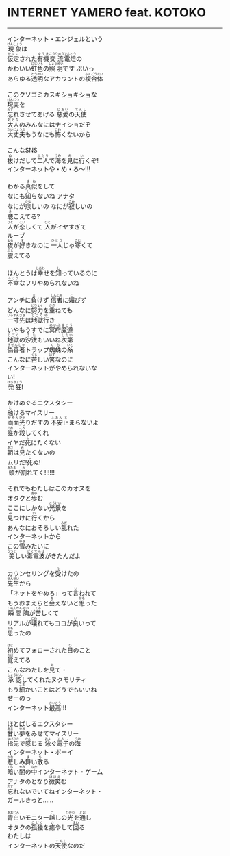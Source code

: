 # INTERNET YAMERO feat. KOTOKO
---
<lyric>
インターネット・エンジェルという<br/>
<ruby>現象<rt>げんしょう</rt></ruby>は<br/>
<ruby>仮定<rt>かてい</rt></ruby>された<ruby>有機<rt>ゆうき</rt></ruby><ruby>交流<rt>こうりゅう</rt></ruby><ruby>電燈<rt>でんとう</rt></ruby>の<br/>
かわいい<ruby>虹色<rt>にじいろ</rt></ruby>の<ruby>照明<rt>しょうめい</rt></ruby>です ぶいっ<br/>
あらゆる<ruby>透明<rt>とうめい</rt></ruby>なアカウントの<ruby>複合体<rt>ふくごうたい</rt></ruby><br/>
<br/>
このクソゴミカスキショキショな<br/>
<ruby>現実<rt>げんじつ</rt></ruby>を<br/>
<ruby>忘<rt>わす</rt></ruby>れさせてあげる <ruby>慈愛<rt>じあい</rt></ruby>の<ruby>天使<rt>てんし</rt></ruby><br/>
<ruby>大人<rt>おとな</rt></ruby>のみんなにはナイショだぞ<br/>
<ruby>大丈夫<rt>だいじょうぶ</rt></ruby>もうなにも<ruby>怖<rt>こわ</rt></ruby>くないから<br/>
<br/>
こんなSNS<br/>
<ruby>抜<rt>ぬ</rt></ruby>けだして<ruby>二人<rt>ふたり</rt></ruby>で<ruby>海<rt>うみ</rt></ruby>を<ruby>見<rt>み</rt></ruby>に<ruby>行<rt>い</rt></ruby>くぞ!<br/>
インターネットや・め・ろ～!!!<br/>
<br/>
わかる<ruby>真似<rt>まね</rt></ruby>をして<br/>
なにも<ruby>知<rt>し</rt></ruby>らないね アナタ<br/>
なにが<ruby>悲<rt>かな</rt></ruby>しいの なにが<ruby>寂<rt>さみ</rt></ruby>しいの<br/>
<ruby>聴<rt>き</rt></ruby>こえてる?<br/>
<ruby>人<rt>ひと</rt></ruby>が<ruby>恋<rt>こい</rt></ruby>しくて <ruby>人<rt>ひと</rt></ruby>がイヤすぎて<br/>
ループ<br/>
<ruby>夜<rt>よる</rt></ruby>が<ruby>好<rt>す</rt></ruby>きなのに <ruby>一人<rt>ひとり</rt></ruby>じゃ<ruby>寒<rt>さむ</rt></ruby>くて<br/>
<ruby>震<rt>ふる</rt></ruby>えてる<br/>
<br/>
ほんとうは<ruby>幸<rt>しあわ</rt></ruby>せを<ruby>知<rt>し</rt></ruby>っているのに<br/>
<ruby>不幸<rt>ふこう</rt></ruby>なフリやめられないね<br/>
<br/>
アンチに<ruby>負<rt>ま</rt></ruby>けず <ruby>信者<rt>しんじゃ</rt></ruby>に<ruby>媚<rt>こ</rt></ruby>びず<br/>
どんなに<ruby>努力<rt>どりょく</rt></ruby>を<ruby>重<rt>かさ</rt></ruby>ねても<br/>
<ruby>一寸先<rt>いっすんさき</rt></ruby>は<ruby>地獄<rt>じごく</rt></ruby><ruby>行<rt>ゆ</rt></ruby>き<br/>
いやもうすでに<ruby>冥府<rt>めいふ</rt></ruby><ruby>魔道<rt>まどう</rt></ruby><br/>
<ruby>地獄<rt>じごく</rt></ruby>の<ruby>沙汰<rt>さた</rt></ruby>もいいね<ruby>次第<rt>しだい</rt></ruby><br/>
<ruby>偽善者<rt>ぎぜんしゃ</rt></ruby>トラップ<ruby>蜘蛛<rt>くも</rt></ruby>の<ruby>糸<rt>いと</rt></ruby><br/>
こんなに<ruby>苦<rt>くる</rt></ruby>しい<ruby>筈<rt>はず</rt></ruby>なのに<br/>
インターネットがやめられないな<br/>
い!<br/>
<ruby>発狂<rt>はっきょう</rt></ruby>!<br/>
<br/>
かけめぐるエクスタシー<br/>
<ruby>融<rt>と</rt></ruby>けるマイスリー<br/>
<ruby>画面<rt>がめん</rt></ruby><ruby>光<rt>ひか</rt></ruby>りだすの <ruby>不安<rt>ふあん</rt></ruby><ruby>止<rt>と</rt></ruby>まらないよ<br/>
<ruby>誰<rt>だれ</rt></ruby>か<ruby>殺<rt>ころ</rt></ruby>してくれ<br/>
イヤだ<ruby>死<rt>し</rt></ruby>にたくない<br/>
<ruby>朝<rt>あさ</rt></ruby>は<ruby>見<rt>み</rt></ruby>たくないの<br/>
ムリだ!<ruby>死<rt>し</rt></ruby>ぬ!<br/>
<ruby>頭<rt>あたま</rt></ruby>が<ruby>割<rt>わ</rt></ruby>れてく!!!!!!<br/>
<br/>
それでもわたしはこのカオスを<br/>
オタクと<ruby>歩<rt>あゆ</rt></ruby>む<br/>
ここにしかない<ruby>光景<rt>こうけい</rt></ruby>を<br/>
<ruby>見<rt>み</rt></ruby>つけに<ruby>行<rt>い</rt></ruby>くから<br/>
あんなにおそろしい<ruby>乱<rt>みだ</rt></ruby>れた<br/>
インターネットから<br/>
この<ruby>雪<rt>ゆき</rt></ruby>みたいに<br/>
<ruby>美<rt>うつく</rt></ruby>しい<ruby>毒電波<rt>どくでんぱ</rt></ruby>がきたんだよ<br/>
<br/>
カウンセリングを<ruby>受<rt>う</rt></ruby>けたの<br/>
<ruby>先生<rt>せんせい</rt></ruby>から<br/>
「ネットをやめろ」って<ruby>言<rt>い</rt></ruby>われて<br/>
もうおまえらと<ruby>会<rt>あ</rt></ruby>えないと<ruby>思<rt>おも</rt></ruby>った<br/>
<ruby>瞬間<rt>しゅんかん</rt></ruby> <ruby>胸<rt>むね</rt></ruby>が<ruby>苦<rt>くる</rt></ruby>しくて<br/>
リアルが<ruby>壊<rt>こわ</rt></ruby>れてもココが<ruby>良<rt>い</rt></ruby>いって<br/>
<ruby>思<rt>おも</rt></ruby>ったの<br/>
<br/>
<ruby>初<rt>はじ</rt></ruby>めてフォローされた<ruby>日<rt>ひ</rt></ruby>のこと<br/>
<ruby>覚<rt>おぼ</rt></ruby>えてる<br/>
こんなわたしを<ruby>見<rt>み</rt></ruby>て・<br/>
<ruby>承認<rt>しょうにん</rt></ruby>してくれたヌクモリティ<br/>
もう<ruby>細<rt>こま</rt></ruby>かいことはどうでもいいね<br/>
せーのっ<br/>
インターネット<ruby>最高<rt>さいこう</rt></ruby>!!!<br/>
<br/>
ほとばしるエクスタシー<br/>
<ruby>甘<rt>あま</rt></ruby>い<ruby>夢<rt>ゆめ</rt></ruby>をみせてマイスリー<br/>
<ruby>指先<rt>ゆびさき</rt></ruby>で<ruby>感<rt>かん</rt></ruby>じる <ruby>泳<rt>およ</rt></ruby>ぐ<ruby>電子<rt>でんし</rt></ruby>の<ruby>海<rt>うみ</rt></ruby><br/>
インターネット・ボーイ<br/>
<ruby>悲<rt>かな</rt></ruby>しみ<ruby>舞<rt>ま</rt></ruby>い<ruby>散<rt>ち</rt></ruby>る<br/>
<ruby>暗<rt>くら</rt></ruby>い<ruby>闇<rt>やみ</rt></ruby>の<ruby>中<rt>なか</rt></ruby>インターネット・ゲーム<br/>
アナタのとなり<ruby>微笑<rt>ほほえ</rt></ruby>む<br/>
<ruby>忘<rt>わす</rt></ruby>れないでいてねインターネット・<br/>
ガールきっと……<br/>
<br/>
<ruby>青白<rt>あおじろ</rt></ruby>いモニター<ruby>越<rt>ご</rt></ruby>しの<ruby>光<rt>ひかり</rt></ruby>を<ruby>通<rt>とお</rt></ruby>し<br/>
オタクの<ruby>孤独<rt>こどく</rt></ruby>を<ruby>癒<rt>い</rt></ruby>やして<ruby>回<rt>まわ</rt></ruby>る<br/>
わたしは<br/>
インターネットの<ruby>天使<rt>てんし</rt></ruby>なのだ<br/>
</lyric>
